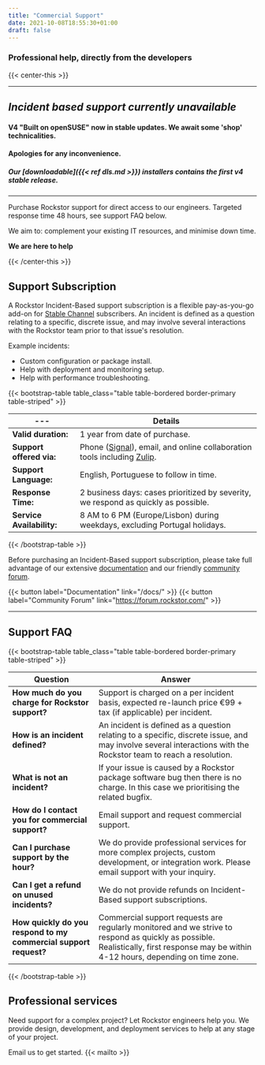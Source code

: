 ```yaml
---
title: "Commercial Support"
date: 2021-10-08T18:55:30+01:00
draft: false
---
```

### **Professional help, directly from the developers**
{{< center-this >}}

---

## *Incident based support currently unavailable*

#### V4 "Built on openSUSE" now in stable updates. We await some 'shop' technicalities.

#### Apologies for any inconvenience.
##### Our [downloadable]({{< ref dls.md >}}) installers contains the first v4 stable release.

---

Purchase Rockstor support for direct access to our engineers.
Targeted response time 48 hours, see support FAQ below.

We aim to: complement your existing IT resources, and minimise down time.

**We are here to help**

{{< /center-this >}}

## Support Subscription

A Rockstor Incident-Based support subscription is a flexible pay-as-you-go add-on for [Stable Channel](https://rockstor.com/docs/update-channels/update_channels.html#stable-channel) subscribers.
An incident is defined as a question relating to a specific, discrete issue, and may involve several interactions with the Rockstor team prior to that issue's resolution.

Example incidents:

- Custom configuration or package install.
- Help with deployment and monitoring setup.
- Help with performance troubleshooting.

{{< bootstrap-table table_class="table table-bordered border-primary table-striped" >}}

 --- | Details
 --- | ---
**Valid duration:** | 1 year from date of purchase.
**Support offered via:** | Phone ([Signal](https://signal.org/)), email, and online collaboration tools including [Zulip](https://rockstor.zulipchat.com).
**Support Language:** | English, Portuguese to follow in time.
**Response Time:** | 2 business days: cases prioritized by severity, we respond as quickly as possible.
**Service Availability:** | 8 AM to 6 PM (Europe/Lisbon) during weekdays, excluding Portugal holidays.

{{< /bootstrap-table >}}


Before purchasing an Incident-Based support subscription, please take full advantage of our extensive [documentation](/docs/) and our friendly [community forum](https://forum.rockstor.com/).

{{< button label="Documentation" link="/docs/" >}}
{{< button label="Community Forum" link="https://forum.rockstor.com/" >}}

---

## Support FAQ
{{< bootstrap-table table_class="table table-bordered border-primary table-striped" >}}

Question | Answer
--- | ---
**How much do you charge for Rockstor support?** | Support is charged on a per incident basis, expected re-launch price €99 + tax (if applicable) per incident.
**How is an incident defined?** | An incident is defined as a question relating to a specific, discrete issue, and may involve several interactions with the Rockstor team to reach a resolution.
**What is not an incident?** | If your issue is caused by a Rockstor package software bug then there is no charge. In this case we prioritising the related bugfix.
**How do I contact you for commercial support?** | Email support and request commercial support. 
**Can I purchase support by the hour?** | We do provide professional services for more complex projects, custom development, or integration work. Please email support with your inquiry.
**Can I get a refund on unused incidents?** | We do not provide refunds on Incident-Based support subscriptions.
**How quickly do you respond to my commercial support request?** | Commercial support requests are regularly monitored and we strive to respond as quickly as possible. Realistically, first response may be within 4-12 hours, depending on time zone.

{{< /bootstrap-table >}}

## Professional services

Need support for a complex project?
Let Rockstor engineers help you.
We provide design, development, and deployment services to help at any stage of your project.

Email us to get started. {{< mailto >}}